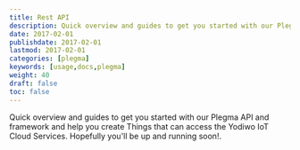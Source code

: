 ```yaml
---
title: Rest API
description: Quick overview and guides to get you started with our Plegma API and framework and help you create Things that can access the Yodiwo IoT Cloud Services. Hopefully you'll be up and running soon!.
date: 2017-02-01
publishdate: 2017-02-01
lastmod: 2017-02-01
categories: [plegma]
keywords: [usage,docs,plegma]
weight: 40
draft: false
toc: false
---
```


Quick overview and guides to get you started with our Plegma API and framework and help you create Things that can access the Yodiwo IoT Cloud Services. Hopefully you'll be up and running soon!.
